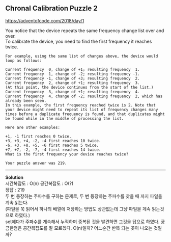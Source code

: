 ## Chronal Calibration Puzzle 2

https://adventofcode.com/2018/day/1

You notice that the device repeats the same frequency change list over and over.  
To calibrate the device, you need to find the first frequency it reaches twice.


```
For example, using the same list of changes above, the device would loop as follows:

Current frequency  0, change of +1; resulting frequency  1.
Current frequency  1, change of -2; resulting frequency -1.
Current frequency -1, change of +3; resulting frequency  2.
Current frequency  2, change of +1; resulting frequency  3.
(At this point, the device continues from the start of the list.)
Current frequency  3, change of +1; resulting frequency  4.
Current frequency  4, change of -2; resulting frequency  2, which has already been seen.
In this example, the first frequency reached twice is 2. Note that your device might need to repeat its list of frequency changes many times before a duplicate frequency is found, and that duplicates might be found while in the middle of processing the list.

Here are other examples:

+1, -1 first reaches 0 twice.
+3, +3, +4, -2, -4 first reaches 10 twice.
-6, +3, +8, +5, -6 first reaches 5 twice.
+7, +7, -2, -7, -4 first reaches 14 twice.
What is the first frequency your device reaches twice?

Your puzzle answer was 219.
```

---------------------------

**Solution**  
시간복잡도 : O(n) 공간복잡도 : O(?)  
정답 : 219  
두 번 등장하는 주파수를 구하는 문제로, 두 번 등장하는 주파수를 찾을 때 까지 파일을 계속 읽는다.  
(파일을 쭉 읽어서 하나의 배열에 저장하는 방법도 상관없는데 그냥 파일을 계속 읽는것으로 하였다.)  
set에다가 주파수를 계속해서 누적하며 중복된 것을 발견하면 그것을 답으로 하였다.
궁금한점은 공간복잡도를 잘 모르겠다. O(n)일까? 어느순간 반복 되는 곳이 나오는 것일까?